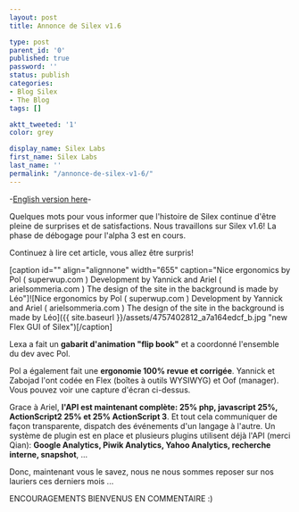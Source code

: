 ```yaml
---
layout: post
title: Annonce de Silex v1.6

type: post
parent_id: '0'
published: true
password: ''
status: publish
categories:
- Blog Silex
- The Blog
tags: []

aktt_tweeted: '1'
color: grey

display_name: Silex Labs
first_name: Silex Labs
last_name: ''
permalink: "/annonce-de-silex-v1-6/"
---
```


-[English version here](https://www.silexlabs.org/en/2010/07/annonce-de-silex-v1-6/)-

Quelques mots pour vous informer que l'histoire de Silex continue d'être pleine de surprises et de satisfactions. Nous travaillons sur Silex v1.6! La phase de débogage pour l'alpha 3 est en cours.

Continuez à lire cet article, vous allez être surpris!

[caption id="" align="alignnone" width="655" caption="Nice ergonomics by Pol ( superwup.com ) Development by Yannick and Ariel ( arielsommeria.com ) The design of the site in the background is made by Léo"]![Nice ergonomics by Pol ( superwup.com ) Development by Yannick and Ariel ( arielsommeria.com )  The design of the site in the background is made by Léo]({{ site.baseurl }}/assets/4757402812_a7a164edcf_b.jpg "new Flex GUI of Silex")[/caption]

Lexa a fait un **gabarit d'animation "flip book"** et a coordonné l'ensemble du dev avec Pol.

Pol a également fait une **ergonomie 100% revue et corrigée**. Yannick et Zabojad l'ont codée en Flex (boîtes à outils WYSIWYG) et Oof (manager). Vous pouvez voir une capture d'écran ci-dessus.

Grace à Ariel, **l'API est maintenant
complète: 25% php, javascript 25%, ActionScript2 25% et 25% ActionScript 3**. Et tout cela communiquer de façon transparente, dispatch des événements d'un langage à l'autre. Un système de plugin est en place et plusieurs plugins utilisent déjà l'API (merci
Qian): **Google Analytics, Piwik Analytics, Yahoo Analytics, recherche interne, snapshot**, ...





Donc, maintenant vous le savez, nous ne nous sommes reposer sur nos lauriers ces derniers mois ...

ENCOURAGEMENTS BIENVENUS EN COMMENTAIRE :)